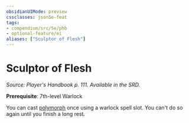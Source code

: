 ```yaml
---
obsidianUIMode: preview
cssclasses: json5e-feat
tags:
- compendium/src/5e/phb
- optional-feature/ei
aliases: ["Sculptor of Flesh"]
---
```

# Sculptor of Flesh
*Source: Player's Handbook p. 111. Available in the SRD.*  

**Prerequisite**: 7th-level Warlock

You can cast [polymorph](/compendium/spells/polymorph.md) once using a warlock spell slot. You can't do so again until you finish a long rest.